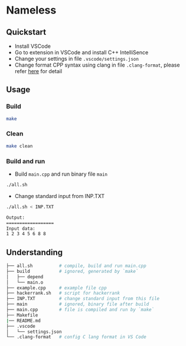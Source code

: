 # Nameless

## Quickstart

+ Install VSCode
+ Go to extension in VSCode and install C++ IntelliSence
+ Change your settings in file `.vscode/settings.json`
+ Change format CPP syntax using clang in file `.clang-format`, please refer [here](https://clang.llvm.org/docs/ClangFormatStyleOptions.html) for detail

## Usage

### Build

```bash
make
```

### Clean

```bash
make clean
```

### Build and run

+ Build `main.cpp` and run binary file `main`

```bash
./all.sh
```

+ Change standard input from INP.TXT

```bash
./all.sh < INP.TXT

Output:
==================
Input data:
1 2 3 4 5 6 8 8
```

## Understanding

```bash
├── all.sh          # compile, build and run main.cpp
├── build           # ignored, generated by `make`
│   ├── depend
│   └── main.o
├── example.cpp     # example file cpp
├── hackerrank.sh   # script for hackerrank
├── INP.TXT         # change standard input from this file
├── main            # ignored, binary file after build
├── main.cpp        # file is compiled and run by `make`
├── Makefile
|── README.md
├── .vscode
│   └── settings.json
└── .clang-format   # config C lang format in VS Code
```
